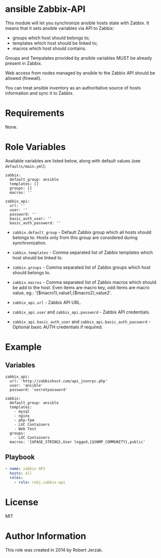 ansible Zabbix-API
==================

This module will let you synchronize ansible hosts state with Zabbix. It means that it sets ansible variables via API to Zabbix:
- groups which host should belongs to;
- templates which host should be linked to;
- macros which host should contains.

Groups and Tempalates provided by ansible variables MUST be already present in Zabbix.

Web access from nodes managed by ansible to the Zabbix API should be allowed (firewall).

You can treat ansible inventory as an authoritative source of hosts information and sync it to Zabbix.

Requirements
============

None.

Role Variables
==============

Available variables are listed below, along with default values (see `defaults/main.yml`):

    zabbix:
      default_group: ansible
      templates: []
      groups: []
      macros: ''

    zabbix_api:
      url: ''
      user: ''
      password: ''
      basic_auth_user: ''
      basic_auth_password: ''
      
- `zabbix.default_group` - Default Zabbix group which all hosts should belongs to. Hosts only from this group are considered during synchronization.
- `zabbix.templates` - Comma separated list of Zabbix templates which host should be linked to.
- `zabbix.groups` - Comma separated list of Zabbix groups which host should belongs to.
- `zabbix.macros` - Comma separated list of Zabbix macros which should be add to the host. Even items are macro key, odd items are macro value, eg.: '{$macro1},value1,{$macro2},value2'.

- `zabbix_api.url` - Zabbix API URL.
- `zabbix_api.user` and `zabbix_api.password` - Zabbix API credentials.
- `zabbix_api.basic_auth_user` and `zabbix_api.basic_auth_password` - Optional basic AUTH credentials if required.

Example
=======

Variables
---------

    zabbix_api:
      url: 'http://zabbixhost.com/api_jsonrpc.php'
      user: 'ansible'
      password: 'secretpassword'
  
    zabbix:
      default_group: ansible
      templates:
        - mysql
        - nginx
        - php-fpm
        - LXC Containers
        - Web Test
      groups:
        - LXC Containers
      macros: '{$PAGE_STRING},User logged,{$SNMP_COMMUNITY},public'
      
Playbook
--------

```yaml
- name: zabbix API
  hosts: all
  roles:
    - role: robj.zabbix-api
```

License
=======
MIT

Author Information
==================
This role was created in 2014 by Robert Jerzak.
